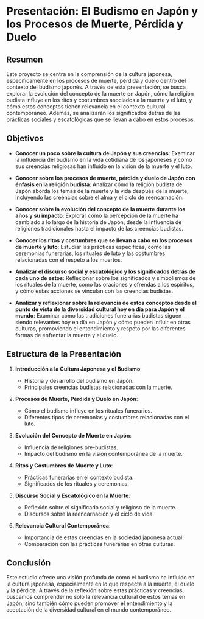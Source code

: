 # Presentación: El Budismo en Japón y los Procesos de Muerte, Pérdida y Duelo

## Resumen

Este proyecto se centra en la comprensión de la cultura japonesa, específicamente en los procesos de muerte, pérdida y duelo dentro del contexto del budismo japonés. A través de esta presentación, se busca explorar la evolución del concepto de la muerte en Japón, cómo la religión budista influye en los ritos y costumbres asociados a la muerte y el luto, y cómo estos conceptos tienen relevancia en el contexto cultural contemporáneo. Además, se analizarán los significados detrás de las prácticas sociales y escatológicas que se llevan a cabo en estos procesos.

## Objetivos

- **Conocer un poco sobre la cultura de Japón y sus creencias**: Examinar la influencia del budismo en la vida cotidiana de los japoneses y cómo sus creencias religiosas han influido en la visión de la muerte y el luto.
  
- **Conocer sobre los procesos de muerte, pérdida y duelo de Japón con énfasis en la religión budista**: Analizar cómo la religión budista de Japón aborda los temas de la muerte y la vida después de la muerte, incluyendo las creencias sobre el alma y el ciclo de reencarnación.

- **Conocer sobre la evolución del concepto de la muerte durante los años y su impacto**: Explorar cómo la percepción de la muerte ha cambiado a lo largo de la historia de Japón, desde la influencia de religiones tradicionales hasta el impacto de las creencias budistas.

- **Conocer los ritos y costumbres que se llevan a cabo en los procesos de muerte y luto**: Estudiar las prácticas específicas, como las ceremonias funerarias, los rituales de luto y las costumbres relacionadas con el respeto a los muertos.

- **Analizar el discurso social y escatológico y los significados detrás de cada uno de estos**: Reflexionar sobre los significados y simbolismos de los rituales de la muerte, como las oraciones y ofrendas a los espíritus, y cómo estas acciones se vinculan con las creencias budistas.

- **Analizar y reflexionar sobre la relevancia de estos conceptos desde el punto de vista de la diversidad cultural hoy en día para Japón y el mundo**: Examinar cómo las tradiciones funerarias budistas siguen siendo relevantes hoy en día en Japón y cómo pueden influir en otras culturas, promoviendo el entendimiento y respeto por las diferentes formas de enfrentar la muerte y el duelo.

## Estructura de la Presentación

1. **Introducción a la Cultura Japonesa y el Budismo**:
   - Historia y desarrollo del budismo en Japón.
   - Principales creencias budistas relacionadas con la muerte.

2. **Procesos de Muerte, Pérdida y Duelo en Japón**:
   - Cómo el budismo influye en los rituales funerarios.
   - Diferentes tipos de ceremonias y costumbres relacionadas con el luto.

3. **Evolución del Concepto de Muerte en Japón**:
   - Influencia de religiones pre-budistas.
   - Impacto del budismo en la visión contemporánea de la muerte.

4. **Ritos y Costumbres de Muerte y Luto**:
   - Prácticas funerarias en el contexto budista.
   - Significados de los rituales y ceremonias.

5. **Discurso Social y Escatológico en la Muerte**:
   - Reflexión sobre el significado social y religioso de la muerte.
   - Discursos sobre la reencarnación y el ciclo de vida.

6. **Relevancia Cultural Contemporánea**:
   - Importancia de estas creencias en la sociedad japonesa actual.
   - Comparación con las prácticas funerarias en otras culturas.

## Conclusión

Este estudio ofrece una visión profunda de cómo el budismo ha influido en la cultura japonesa, especialmente en lo que respecta a la muerte, el duelo y la pérdida. A través de la reflexión sobre estas prácticas y creencias, buscamos comprender no solo la relevancia cultural de estos temas en Japón, sino también cómo pueden promover el entendimiento y la aceptación de la diversidad cultural en el mundo contemporáneo.

